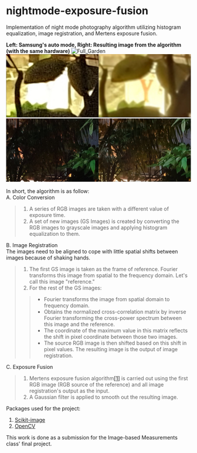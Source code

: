 # nightmode-exposure-fusion

Implementation of night mode photography algorithm utilizing histogram equalization, image registration, and Mertens exposure fusion.

**Left: Samsung's auto mode, Right: Resulting image from the algorithm (with the same hardware)**
![Full_Garden](https://github.com/eraraya-ricardo/nightmode-exposure-fusion/blob/main/Kebun/comparison_full.jpg)
![Sign_Garden](https://github.com/eraraya-ricardo/nightmode-exposure-fusion/blob/main/Kebun/comparison_sign.jpg)
![Tree_Garden](https://github.com/eraraya-ricardo/nightmode-exposure-fusion/blob/main/Kebun/comparison_tree.jpg)

In short, the algorithm is as follow: <br>
A. Color Conversion <br>
> 1. A series of RGB images are taken with a different value of exposure time. <br>
> 2. A set of new images (GS Images) is created by converting the RGB images to grayscale images and applying histogram equalization to them. <br>

B. Image Registration <br>
The images need to be aligned to cope with little spatial shifts between images because of shaking hands. <br>
> 1. The first GS image is taken as the frame of reference. Fourier transforms this image from spatial to the frequency domain. Let's call this image "reference." <br>
> 2. For the rest of the GS images: <br>
>> * Fourier transforms the image from spatial domain to frequency domain. <br>
>> * Obtains the normalized cross-correlation matrix by inverse Fourier transforming the cross-power spectrum between this image and the reference. <br>
>> * The coordinate of the maximum value in this matrix reflects the shift in pixel coordinate between those two images. <br>
>> * The source RGB image is then shifted based on this shift in pixel values. The resulting image is the output of image registration. <br>

C. Exposure Fusion
> 1. Mertens exposure fusion algorithm[[1]](https://dl.acm.org/doi/abs/10.1109/PG.2007.23) is carried out using the first RGB image (RGB source of the reference) and all image registration's output as the input.
> 2. A Gaussian filter is applied to smooth out the resulting image.

Packages used for the project:
1. [Scikit-image](https://scikit-image.org/)
2. [OpenCV](https://opencv.org/)

This work is done as a submission for the Image-based Measurements class' final project.
